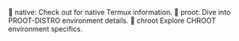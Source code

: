 📂 native: Check out for native Termux information.
📂 proot: Dive into PROOT-DISTRO environment details.
📂 chroot Explore CHROOT environment specifics.

